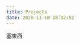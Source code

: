 ```yaml
---
title: Projects
date: 2020-11-10 18:32:52
---
```

塞東西

<!-- css補充 -->
<style>
#comment{
    display: none;
}
</style>